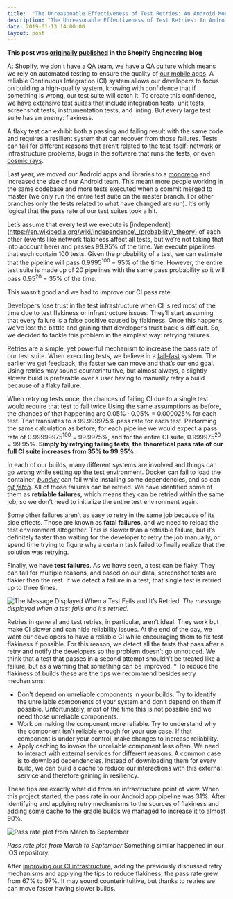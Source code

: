 ```yaml
---
title:  "The Unreasonable Effectiveness of Test Retries: An Android Monorepo Case Study"
description: "The Unreasonable Effectiveness of Test Retries: An Android Monorepo Case Study"
date: 2019-01-13 14:00:00
layout: post
---
```


**This post was [originally published](https://engineering.shopify.com/blogs/engineering/unreasonable-effectiveness-test-retries-android-monorepo-case-study) in the Shopify Engineering blog**

At Shopify, [we don't have a QA team, we have a QA culture](https://engineering.shopify.com/blogs/engineering/mobile-tophatting-at-shopify-1)
which means we rely on automated testing to ensure the quality of
[our mobile apps](https://play.google.com/store/apps/dev?id=8929232438554100687).
A reliable Continuous Integration (CI) system allows our developers
to focus on building a high-quality system, knowing with confidence
that if something is wrong, our test suite will catch it.
To create this confidence, we have extensive test suites that include integration tests,
unit tests, screenshot tests, instrumentation tests, and linting.
But every large test suite has an enemy: flakiness.

A flaky test can exhibit both a passing and failing result with
the same code and requires a resilient system that can recover from those failures.
Tests can fail for different reasons that aren’t related to the test itself:
network or infrastructure problems, bugs in the software that runs the tests, or even
[cosmic rays](https://stackoverflow.com/questions/2580933/cosmic-rays-what-is-the-probability-they-will-affect-a-program).

Last year, we moved our Android apps and libraries to a [monorepo](https://en.wikipedia.org/wiki/Monorepo)
and increased the size of our Android team.
This meant more people working in the same codebase and more tests
executed when a commit merged to master (we only run the entire test
suite on the master branch. For other branches only the tests related
to what have changed are run). It’s only logical that the pass rate of our test
suites took a hit.

Let’s assume that every test we execute is [independent](https://en.wikipedia.org/wiki/Independence\_(probability\_theory)
of each other (events like network flakiness affect all tests, but we’re not taking
that into account here) and passes 99.95% of the time. We execute pipelines that
each contain 100 tests. Given the probability of a test, we can estimate that the
pipeline will pass 0.9995<sup>100</sup> = 95% of the time. However, the entire test suite is
made up of 20 pipelines with the same pass probability so it will pass 0.95<sup>20</sup> = 35% of the time.

This wasn’t good and we had to improve our CI pass rate.

Developers lose trust in the test infrastructure when CI is red most of
the time due to test flakiness or infrastructure issues. They’ll start
assuming that every failure is a false positive caused by flakiness. Once
this happens, we’ve lost the battle and gaining that developer’s trust back
is difficult. So, we decided to tackle this problem in the simplest way: retrying failures.

Retries are a simple, yet powerful mechanism to increase the pass rate of our test suite. When executing tests, we believe in a [fail-fast](https://en.wikipedia.org/wiki/Fail-fast) system.
The earlier we get feedback, the faster we can move and that’s our end goal.
Using retries may sound counterintuitive, but almost always, a slightly slower
build is preferable over a user having to manually retry a build because of a
flaky failure.

When retrying tests once, the chances of failing CI due to a single test
would require that test to fail twice.Using the same assumptions as before, the chances of that
happening are 0.05% · 0.05% = 0.000025% for each test. That translates to a
99.999975% pass rate for each test. Performing the same calculation as before,
for each pipeline we would expect a pass rate of 0.99999975<sup>100</sup> = 99.9975%,
and for the entire CI suite, 0.999975<sup>20</sup> = 99.95%.
**Simply by retrying failing tests, the theoretical pass rate of our full CI suite increases from 35% to 99.95%.**

In each of our builds, many different systems are involved and things can go wrong while setting up the test environment. Docker can fail to load the container, [_bundler_](https://bundler.io/ ) can fail while installing some dependencies, and so can [_git fetch_](https://git-scm.com/docs/git-fetch).
All of those failures can be retried. We have identified some of them as **retriable failures**,
which means they can be retried within the same job, so we don’t need to initialize
the entire test environment again.

Some other failures aren’t as easy to retry in
the same job because of its side effects. Those are known as **fatal failures**,
and we need to reload the test environment altogether. This is slower than a retriable failure,
but it’s definitely faster than waiting for the developer to retry the job manually, or spend time
trying to figure why a certain task failed to finally realize that
the solution was retrying.

Finally, we have **test failures**. As we have seen, a test can be flaky.
They can fail for multiple reasons, and based on our data, screenshot tests are flakier than the rest. If we detect a failure in a test, that single test is retried up to three times.

![The Message Displayed When a Test Fails and It’s Retried.](../../assets/images/retries-error.png) _The message displayed when a test fails and it’s retried._

Retries in general and test retries, in particular, aren’t ideal.
They work but make CI slower and can hide reliability issues. At the end of the day,
we want our developers to have a reliable CI while encouraging them to fix test flakiness if
possible. For this reason, we detect all the tests that pass after a retry and
notify the developers so the problem doesn’t go unnoticed. We think that a test
that passes in a second attempt shouldn’t be treated like a failure, but as a
warning that something can be improved. * To reduce the flakiness of builds
these are the tips we recommend besides retry mechanisms:

* Don't depend on unreliable components in your builds. Try to identify the unreliable components of your system and don’t depend on them if possible. Unfortunately, most of the time this is not possible
and we need those unreliable components.
* Work on making the component more reliable.
Try to understand why the component isn’t reliable enough for your use case.
If that component is under your control, make changes to increase reliability.
* Apply caching to invoke the unreliable component less often. We need to
interact with external services for different reasons.
A common case is to download dependencies. Instead of downloading
them for every build, we can build a cache to reduce our interactions with this
external service and therefore gaining in resiliency.

These tips are exactly what did from an infrastructure point of view.
When this project started, the pass rate in our Android app pipeline was 31%.
After identifying and applying retry mechanisms to the sources of flakiness
and adding some cache to the [gradle](https://gradle.org/)
builds we managed to increase it to almost 90%.

![Pass rate plot from March to September](../../assets/images/retries-pass-rate.png)

_Pass rate plot from March to September_ Something similar happened in our iOS repository.

After [improving our CI infrastructure](https://engineering.shopify.com/blogs/engineering/scaling-ios-ci-with-anka),
adding the previously discussed retry mechanisms and applying the tips to reduce flakiness,
the pass rate grew from 67% to 97%. It may sound counterintuitive,
but thanks to retries we can move faster having slower builds.